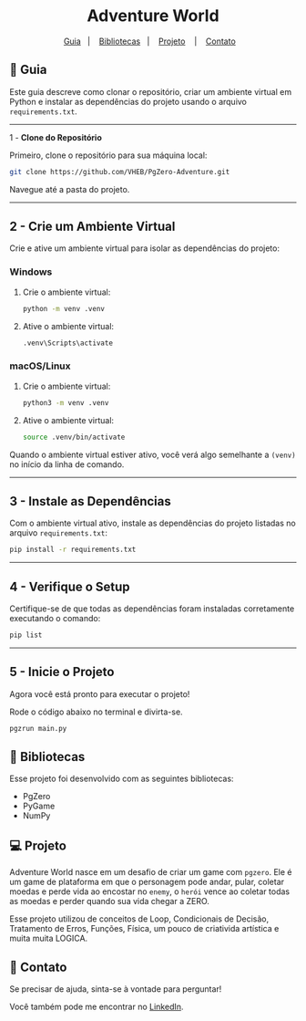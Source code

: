 <h1 align="center"> Adventure World </h1>


<p align="center">
  <a href="#-guia">Guia</a>&nbsp;&nbsp;&nbsp;|&nbsp;&nbsp;&nbsp;
  <a href="#book-bibliotecas">Bibliotecas</a>&nbsp;&nbsp;&nbsp;|&nbsp;&nbsp;&nbsp;
  <a href="#-projeto">Projeto</a>&nbsp;&nbsp;&nbsp; |&nbsp;&nbsp;&nbsp;
  <a href="#email-contato">Contato</a>&nbsp;&nbsp;&nbsp;
</p>


## 🚀 **Guia**

Este guia descreve como clonar o repositório, criar um ambiente virtual em Python e instalar as dependências do projeto usando o arquivo `requirements.txt`.

---

 1 - **Clone do Repositório**

Primeiro, clone o repositório para sua máquina local:

```bash
git clone https://github.com/VHEB/PgZero-Adventure.git
```

Navegue até a pasta do projeto.

---

## 2 - **Crie um Ambiente Virtual**

Crie e ative um ambiente virtual para isolar as dependências do projeto:

### **Windows**

1. Crie o ambiente virtual:
   ```bash
   python -m venv .venv
   ```

2. Ative o ambiente virtual:
   ```bash
   .venv\Scripts\activate
   ```

### **macOS/Linux**

1. Crie o ambiente virtual:
   ```bash
   python3 -m venv .venv
   ```

2. Ative o ambiente virtual:
   ```bash
   source .venv/bin/activate
   ```

Quando o ambiente virtual estiver ativo, você verá algo semelhante a `(venv)` no início da linha de comando.

---

## 3 - **Instale as Dependências**

Com o ambiente virtual ativo, instale as dependências do projeto listadas no arquivo `requirements.txt`:

```bash
pip install -r requirements.txt
```

---

## 4 - **Verifique o Setup**

Certifique-se de que todas as dependências foram instaladas corretamente executando o comando:

```bash
pip list
```

---

## 5 - **Inicie o Projeto**

Agora você está pronto para executar o projeto!

Rode o código abaixo no terminal e divirta-se.
```bash
pgzrun main.py
```

## :book: **Bibliotecas**

Esse projeto foi desenvolvido com as seguintes bibliotecas:

- PgZero
- PyGame
- NumPy

## 💻 **Projeto**

Adventure World nasce em um desafio de criar um game com `pgzero`. Ele é um game de plataforma em que o personagem pode andar, pular, coletar moedas e perde vida ao encostar no `enemy`, o `herói` vence ao coletar todas as moedas e perder quando sua vida chegar a ZERO. 

Esse projeto utilizou de conceitos de Loop, Condicionais de Decisão, Tratamento de Erros, Funções, Física, um pouco de criativida artística e muita muita LOGICA.

## :email: **Contato**

Se precisar de ajuda, sinta-se à vontade para perguntar!

Você também pode me encontrar no [LinkedIn](https://www.linkedin.com/in/vitor-heb/).


